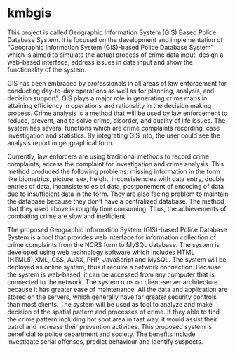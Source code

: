# kmbgis
This project is called Geographic Information System (GIS) Based Police Database System. It is focused on the development and implementation of “Geographic Information System (GIS)-based Police Database System” which is aimed to simulate the actual process of crime data input, design a web-based interface, address issues in data input and show the functionality of the system. 

GIS has been embraced by professionals in all areas of law enforcement for conducting day-to-day operations as well as for planning, analysis, and decision support". GIS plays a major role in generating crime maps in attaining efficiency in operations and rationality in the decision making process.  Crime analysis is a method that will be used by law enforcement to reduce, prevent, and to solve crime, disorder, and quality of life issues. The system has several functions which are crime complaints recording, case investigation and statistics. By integrating GIS into, the user could see the analysis report in geographical form.

Currently, law enforcers are using traditional methods to record crime complaints, access the complaint for investigation and crime analysis.  This method produced the following problems: missing information in the form like biometrics, picture, sex, height, inconsistencies with data entry, double entries of data, inconsistencies of data, postponement of encoding of data due to insufficient data in the form. They are also facing problem to maintain the database because they don't have a centralized database. The method that they used above is roughly time consuming. Thus, the achievements of combating crime are slow and inefficient.

The proposed Geographic Information System (GIS)-based Police Database System is a tool that provides web interface for information collection of crime complaints from the NCRS form to MySQL database. The system is developed using web technology software which includes HTML (HTML5),XML, CSS, AJAX, PHP, JavaScript and MySQL. The system will be deployed as online system, thus it require a network connection. Because the system is web-based, it can be accessed from any computer that is connected to the network. The system runs on client-server architecture because it has greater ease of maintenance. All the data and application are stored on the servers, which generally have far greater security controls than most clients. The system will be used as tool to analyze and make decision of the spatial pattern and processes of crime. If they able to find the crime pattern including hot spot area in fast way, it would assist their patrol and increase their prevention activities. This proposed system is beneficial to police department and society. The benefits include investigate serial offenses, predict behaviour and identify suspects. 
